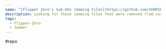 ```yaml
---
name: "[Flipper Zero's Sub-GHz Jamming Files](https://github.com/SHUR1K-N/Flipper-Zero-Sub-GHz-Jamming-Files)"
description: Looking for those jamming files that were removed from custom firmwares? Here they are. Only for educational purposes, of course.
tags:
  - Flipper-Zero
  - Jammer
---
```

#repo